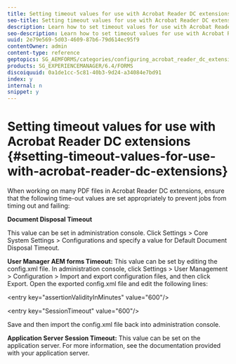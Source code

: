 ```yaml
---
title: Setting timeout values for use with Acrobat Reader DC extensions 
seo-title: Setting timeout values for use with Acrobat Reader DC extensions 
description: Learn how to set timeout values for use with Acrobat Reader DC extensions.
seo-description: Learn how to set timeout values for use with Acrobat Reader DC extensions.
uuid: 2e79e569-5d03-4609-87b6-79d614ec95f9
contentOwner: admin
content-type: reference
geptopics: SG_AEMFORMS/categories/configuring_acrobat_reader_dc_extensions
products: SG_EXPERIENCEMANAGER/6.4/FORMS
discoiquuid: 0a1de1cc-5c81-40b3-9d24-a34084e7bd91
index: y
internal: n
snippet: y
---
```


# Setting timeout values for use with Acrobat Reader DC extensions {#setting-timeout-values-for-use-with-acrobat-reader-dc-extensions}

<!--
Comment Type: remark
Last Modified By:
Last Modified Date:
<p>Bug 1539440:</p>
-->

When working on many PDF files in Acrobat Reader DC extensions, ensure that the following time-out values are set appropriately to prevent jobs from timing out and failing:

**Document Disposal Timeout**

This value can be set in administration console. Click Settings > Core System Settings > Configurations and specify a value for Default Document Disposal Timeout.

**User Manager AEM forms Timeout:** This value can be set by editing the config.xml file. In administration console, click Settings > User Management > Configuration > Import and export configuration files, and then click Export. Open the exported config.xml file and edit the following lines:

&lt;entry key="assertionValidityInMinutes" value="600"/&gt;

&lt;entry key="SessionTimeout" value="600"/&gt;

Save and then import the config.xml file back into administration console.

**Application Server Session Timeout:** This value can be set on the application server. For more information, see the documentation provided with your application server.
